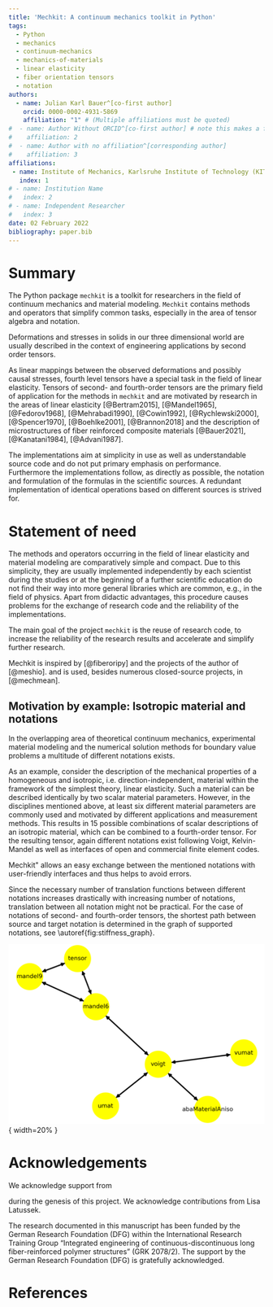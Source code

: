```yaml
---
title: 'Mechkit: A continuum mechanics toolkit in Python'
tags:
  - Python
  - mechanics
  - continuum-mechanics
  - mechanics-of-materials
  - linear elasticity
  - fiber orientation tensors
  - notation
authors:
  - name: Julian Karl Bauer^[co-first author]
    orcid: 0000-0002-4931-5869
    affiliation: "1" # (Multiple affiliations must be quoted)
#  - name: Author Without ORCID^[co-first author] # note this makes a footnote saying 'co-first author'
#    affiliation: 2
#  - name: Author with no affiliation^[corresponding author]
#    affiliation: 3
affiliations:
 - name: Institute of Mechanics, Karlsruhe Institute of Technology (KIT), Germany
   index: 1
# - name: Institution Name
#   index: 2
# - name: Independent Researcher
#   index: 3
date: 02 February 2022
bibliography: paper.bib
---
```


# Summary

The Python package `mechkit` is a toolkit for researchers
in the field of continuum mechanics and material modeling.
`Mechkit` contains methods and operators
that simplify common tasks, especially in the area of tensor algebra and notation.

Deformations and stresses in solids in our three dimensional world are
usually described in the context of engineering applications by second order tensors.

As linear mappings between the observed deformations and possibly causal stresses,
fourth level tensors have a special task in the field of linear elasticity.
Tensors of second- and fourth-order tensors are the primary field of application
for the methods in `mechkit` and are motivated by research in the areas of
linear elasticity
[@Bertram2015], [@Mandel1965], [@Fedorov1968], [@Mehrabadi1990],
[@Cowin1992], [@Rychlewski2000], [@Spencer1970], [@Boehlke2001], [@Brannon2018]
and the description of microstructures of fiber reinforced
composite materials
[@Bauer2021], [@Kanatani1984], [@Advani1987].

The implementations aim at simplicity in use as well as understandable source code
and do not put primary emphasis on performance.
Furthermore the implementations follow, as directly as possible,
the notation and formulation of the formulas in the scientific sources.
A redundant implementation of identical operations based on different
sources is strived for.


# Statement of need

The methods and operators occurring in the field of linear elasticity and material modeling are
comparatively simple and compact.
Due to this simplicity, they are usually implemented independently by each scientist
during the studies or at the beginning of a further scientific education
do not find their way into more general libraries which are common, e.g., in the field of physics.
Apart from didactic advantages, this procedure causes problems for
the exchange of research code and
the reliability of the implementations.

The main goal of the project `mechkit` is the reuse of research code,
to increase the reliability of the research results and
accelerate and simplify further research.

Mechkit is inspired by [@fiberoripy] and the projects of the author of [@meshio].
and is used, besides numerous closed-source projects, in
[@mechmean].

## Motivation by example: Isotropic material and notations

In the overlapping area of theoretical continuum mechanics, experimental
material modeling
and the numerical solution methods for boundary value problems
a multitude of different notations exists.

As an example, consider the description of the mechanical properties of a
homogeneous and isotropic, i.e. direction-independent, material within the framework of the
simplest theory, linear elasticity.
Such a material can be described identically by two scalar material parameters.
However, in the disciplines mentioned above, at least six different material parameters are commonly used
and motivated by different applications and measurement methods.
This results in 15 possible combinations of scalar descriptions of an
isotropic material, which can be combined to a fourth-order tensor.
For the resulting tensor, again different notations exist following
Voigt, Kelvin-Mandel as well as interfaces of open and commercial finite element codes.

Mechkit" allows an easy exchange between the mentioned notations with user-friendly
interfaces and thus helps to avoid errors.

Since the necessary number of translation functions between different notations
increases drastically with increasing number of notations,
translation between all notation might not be practical.
For the case of notations of second- and fourth-order tensors,
the shortest path between source and target notation is determined
in the graph of supported notations, see \autoref{fig:stiffness_graph}.

![Currently supported notations of fourth-order stiffness tensors.\label{fig:stiffness_graph}](stiffness_graph.png){ width=20% }


# Acknowledgements

We acknowledge support from

during the genesis of this project.
We acknowledge contributions from Lisa Latussek.

The research documented in this manuscript has been funded by the German Research Foundation (DFG) within the International Research Training Group “Integrated engineering of continuous-discontinuous long fiber-reinforced polymer structures” (GRK 2078/2). The support by the German Research Foundation (DFG) is gratefully acknowledged.

# References